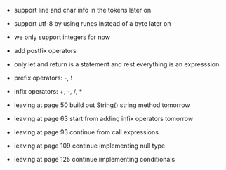 - support line and char info in the tokens later on
- support utf-8 by using runes instead of a byte later on
- we only support integers for now
- add postfix operators

- only let and return is a statement and rest everything is an expresssion

- prefix operators: -, !
- infix operators: +, -, /, *

- leaving at page 50 build out String() string method tomorrow
- leaving at page 63 start from adding infix operators tomorrow
- leaving at page 93 continue from call expressions
- leaving at page 109 continue implementing null type
- leaving at page 125 continue implementing conditionals